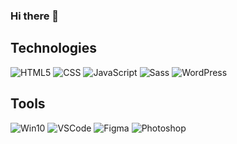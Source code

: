 ### Hi there 👋

## Technologies
![HTML5](https://img.shields.io/static/v1?label=&labelColor=505050&message=HTML&color=E34F26&style=flat&logo=html5&logoColor=white)
![CSS](https://img.shields.io/static/v1?label=&labelColor=505050&message=CSS&color=1572B6&style=flat&logo=css3&logoColor=white)
![JavaScript](https://img.shields.io/static/v1?label=&labelColor=505050&message=JavaScript&color=F7DF1E&style=flat&logo=javascript&logoColor=white)
![Sass](https://img.shields.io/static/v1?label=&labelColor=505050&message=Sass&color=CC6699&style=flat&logo=sass&logoColor=white)
![WordPress](https://img.shields.io/static/v1?label=&labelColor=505050&message=WordPress&color=21759B&style=flat&logo=wordpress&logoColor=white)
## Tools
![Win10](https://img.shields.io/static/v1?label=OS&labelColor=505050&message=Windows%2010&color=0078D6&style=flat&logo=windows&logoColor=white)
![VSCode](https://img.shields.io/static/v1?label=Editor&labelColor=000000&message=VSCode&color=007ACC&style=flat&logo=visualstudiocode&logoColor=007ACC)
![Figma](https://img.shields.io/static/v1?label=Layout&labelColor=505050&message=Figma&color=F24E1E&style=flat&logo=figma&logoColor=white)
![Photoshop](https://img.shields.io/static/v1?label=Layout&labelColor=505050&message=Photoshop&color=31A8FF&style=flat&logo=adobephotoshop&logoColor=white)
<!--
**Entinevely734/Entinevely734** is a ✨ _special_ ✨ repository because its `README.md` (this file) appears on your GitHub profile.

Here are some ideas to get you started:

- 🔭 I’m currently working on ...
- 🌱 I’m currently learning ...
- 👯 I’m looking to collaborate on ...
- 🤔 I’m looking for help with ...
- 💬 Ask me about ...
- 📫 How to reach me: ...
- 😄 Pronouns: ...
- ⚡ Fun fact: ...
-->
